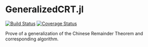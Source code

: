 # GeneralizedCRT.jl

[![Build Status][gha-img]][gha-url]     [![Coverage Status][codecov-img]][codecov-url]

Prove of a generalization of the Chinese Remainder Theorem and corresponding algorithm.

[gha-img]: https://github.com/KlausC/GeneralizedCRT.jl/workflows/CI/badge.svg
[gha-url]: https://github.com/KlausC/GeneralizedCRT.jl/actions?query=workflow%3ACI

[coveral-img]: https://coveralls.io/repos/github/KlausC/GeneralizedCRT.jl/badge.svg?branch=main
[coveral-url]: https://coveralls.io/github/KlausC/GeneralizedCRT.jl?branch=main
[codecov-img]: https://codecov.io/gh/KlausC/GeneralizedCRT.jl/branch/main/graph/badge.svg
[codecov-url]: https://codecov.io/gh/KlausC/GeneralizedCRT.jl